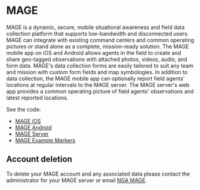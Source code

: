 # MAGE

MAGE is a dynamic, secure, mobile situational awareness and field data collection platform that supports low-bandwidth and disconnected users.  MAGE can integrate with existing command centers and common operating pictures or stand alone as a complete, mission-ready solution.
The MAGE mobile app on iOS and Android allows agents in the field to create and share geo-tagged observations with attached photos, videos, audio, and form data.  MAGE's data collection forms are easily tailored to suit any team and mission with custom form fields and map symbologies.  In addition to data collection, the MAGE mobile app can optionally report field agents' locations at regular intervals to the MAGE server.  The MAGE server's web app provides a common operating picture of field agents' observations and latest reported locations.

See the code:
- [MAGE iOS](https://github.com/ngageoint/mage-ios)
- [MAGE Android](https://github.com/ngageoint/mage-android)
- [MAGE Server](https://github.com/ngageoint/mage-server)
- [MAGE Example Markers](http://htmlpreview.github.io/?https://github.com/ngageoint/MAGE/master/markers.html)

## Account deletion
To delete your MAGE account and any associated data please contact the administrator for your MAGE server or email [NGA MAGE](mailto:mage@nga.mil).



